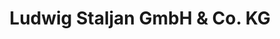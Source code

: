 ---
title: "Ludwig Staljan GmbH & Co. KG"
url: /drensteinfurt/ludwig-staljan-gmbh-und-co-kg/
shop: Landwirtschaftlich
---